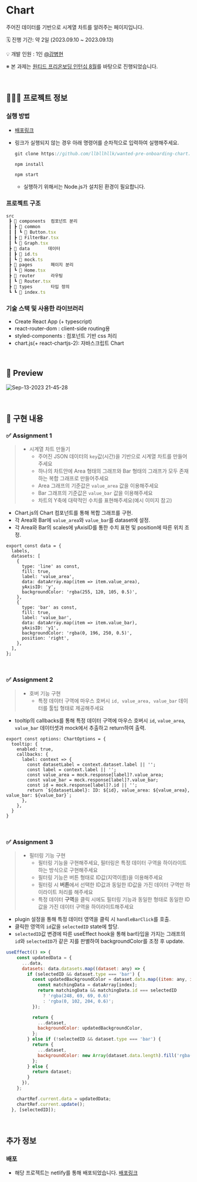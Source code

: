 # Chart

주어진 데이터를 기반으로 시계열 차트를 알려주는 페이지입니다.

🗓️ 진행 기간: 약 2일 (2023.09.10 ~ 2023.09.13)

💡 개발 인원 : 1인 [@강병현](https://github.com/llbllhllk)

※ 본 과제는 [원티드 프리온보딩 인턴십 8월](https://www.wanted.co.kr/events/pre_ob_fe_12)를 바탕으로 진행되었습니다.

<br>

## 🧑🏻‍💻 프로젝트 정보

### 실행 방법

- [배포링크]()

- 링크가 실행되지 않는 경우 아래 명령어를 순차적으로 입력하여 실행해주세요.

  ```jsx
  git clone https://github.com/llbllhllk/wanted-pre-onboarding-chart.git

  npm install

  npm start
  ```

  - 실행하기 위해서는 Node.js가 설치된 환경이 필요합니다.

### 프로젝트 구조

```jsx
src
 ┣ 📂 components  컴포넌트 분리
 ┃ ┣ 📂 common
 ┃ ┃ ┗ 📄 Button.tsx
 ┃ ┣ 📄 FilterBar.tsx
 ┃ ┗ 📄 Graph.tsx
 ┣ 📂 data       데이터
 ┃ ┣ 📄 id.ts
 ┃ ┗ 📄 mock.ts
 ┣ 📂 pages       페이지 분리
 ┃ ┗ 📄 Home.tsx
 ┣ 📂 router      라우팅
 ┃ ┗ 📄 Router.tsx
 ┣ 📂 types       타입 정의
 ┗ ┗ 📄 index.ts

```

### 기술 스택 및 사용한 라이브러리

- Create React App (+ typescript)
- react-router-dom : client-side routing용
- styled-components : 컴포넌트 기반 css 처리
- chart.js(+ react-chartjs-2): 자바스크립트 Chart

<br>

## 🎉 Preview

![Sep-13-2023 21-45-28](https://github.com/llbllhllk/wanted-pre-onboarding-chart/assets/33623123/f4edb37e-fbaa-44d7-b98f-b0601bd898cf)

<br />

## 📝 구현 내용

### ✅ Assignment 1

> - 시계열 차트 만들기
>   - 주어진 JSON 데이터의 `key`값(시간)을 기반으로 시계열 차트를 만들어주세요
>   - 하나의 차트안에 Area 형태의 그래프와 Bar 형태의 그래프가 모두 존재하는 복합 그래프로 만들어주세요
>   - Area 그래프의 기준값은 `value_area` 값을 이용해주세요
>   - Bar 그래프의 기준값은 `value_bar` 값을 이용해주세요
>   - 차트의 Y축에 대략적인 수치를 표현해주세요(예시 이미지 참고)

- Chart.js의 Chart 컴포넌트를 통해 복합 그래프를 구현.
- 각 Area와 Bar에 `value_area`와 `value_bar`를 dataset에 설정.
- 각 Area와 Bar의 scales에 yAxisID를 통한 수치 표현 및 position에 따른 위치 조정.

```javscript
export const data = {
  labels,
  datasets: [
    {
      type: 'line' as const,
      fill: true,
      label: 'value_area',
      data: dataArray.map(item => item.value_area),
      yAxisID: 'y',
      backgroundColor: 'rgba(255, 120, 105, 0.5)',
    },
    {
      type: 'bar' as const,
      fill: true,
      label: 'value_bar',
      data: dataArray.map(item => item.value_bar),
      yAxisID: 'y1',
      backgroundColor: 'rgba(0, 196, 250, 0.5)',
      position: 'right',
    },
  ],
};
```

<br>

### ✅ Assignment 2

> - 호버 기능 구현
>   - 특정 데이터 구역에 마우스 호버시 `id, value_area, value_bar` 데이터를 툴팁 형태로 제공해주세요

- tooltip의 callbacks를 통해 특정 데이터 구역에 마우스 호버시 `id`, `value_area`, `value_bar` 데이터셋과 mock에서 추출하고 return하여 출력.

```javscript
export const options: ChartOptions = {
  tooltip: {
    enabled: true,
    callbacks: {
      label: context => {
        const datasetLabel = context.dataset.label || '';
        const label = context.label || '';
        const value_area = mock.response[label]?.value_area;
        const value_bar = mock.response[label]?.value_bar;
        const id = mock.response[label]?.id || '';
        return `${datasetLabel}: ID: ${id}, value_area: ${value_area}, value_bar: ${value_bar}`;
      },
    },
  }
}
```

<br />

### ✅ Assignment 3

> - 필터링 기능 구현
>   - 필터링 기능을 구현해주세요, 필터링은 특정 데이터 구역을 하이라이트 하는 방식으로 구현해주세요
>   - 필터링 기능은 버튼 형태로 ID값(지역이름)을 이용해주세요
>   - 필터링 시 **버튼**에서 선택한 ID값과 동일한 ID값을 가진 데이터 구역만 하이라이트 처리를 해주세요
>   - 특정 데이터 **구역**을 클릭 시에도 필터링 기능과 동일한 형태로 동일한 ID값을 가진 데이터 구역을 하이라이트해주세요

- plugin 설정을 통해 특정 데이터 영역을 클릭 시 `handleBarClick`를 호출.
- 클릭한 영역의 `id`값을 `selectedID` state에 할당.
- `selectedID`값 변경에 따른 useEffect hook을 통해 bar타입을 가지는 그래프의 `id`와 `selectedID`가 같은 지를 판별하여 backgroundColor를 조정 후 update.

```javascript
useEffect(() => {
    const updatedData = {
      ...data,
      datasets: data.datasets.map((dataset: any) => {
        if (selectedID && dataset.type === 'bar') {
          const updatedBackgroundColor = dataset.data.map((item: any, index: number) => {
            const matchingData = dataArray[index];
            return matchingData && matchingData.id === selectedID
              ? 'rgba(248, 69, 69, 0.6)'
              : 'rgba(0, 102, 204, 0.6)';
          });

          return {
            ...dataset,
            backgroundColor: updatedBackgroundColor,
          };
        } else if (!selectedID && dataset.type === 'bar') {
          return {
            ...dataset,
            backgroundColor: new Array(dataset.data.length).fill('rgba(0, 102, 204, 0.6)'),
          };
        } else {
          return dataset;
        }
      }),
    };

    chartRef.current.data = updatedData;
    chartRef.current.update();
  }, [selectedID]);
```

<br />

## 추가 정보

### 배포

- 해당 프로젝트는 netlify를 통해 배포되었습니다. [배포링크]()
